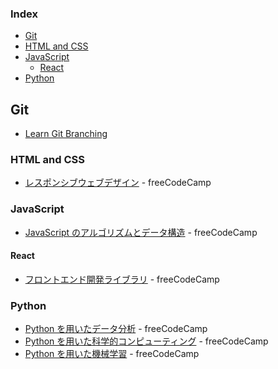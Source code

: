 ### Index

* [Git](#git)
* [HTML and CSS](#html-and-css)
* [JavaScript](#javascript)
    * [React](#react)
* [Python](#python)


## Git

* [Learn Git Branching](https://learngitbranching.js.org/?locale=ja)


### HTML and CSS

* [レスポンシブウェブデザイン](https://www.freecodecamp.org/japanese/learn/responsive-web-design) - freeCodeCamp


### JavaScript

* [JavaScript のアルゴリズムとデータ構造](https://www.freecodecamp.org/japanese/learn/javascript-algorithms-and-data-structures) - freeCodeCamp


#### React

* [フロントエンド開発ライブラリ](https://www.freecodecamp.org/japanese/learn/front-end-development-libraries) - freeCodeCamp


### Python

* [Python を用いたデータ分析](https://www.freecodecamp.org/japanese/learn/data-analysis-with-python) - freeCodeCamp
* [Python を用いた科学的コンピューティング](https://www.freecodecamp.org/japanese/learn/scientific-computing-with-python) - freeCodeCamp
* [Python を用いた機械学習](https://freecodecamp.org//japanese/learn/machine-learning-with-python) - freeCodeCamp
